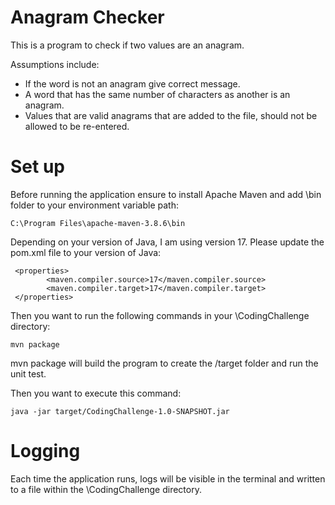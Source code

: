 ﻿# Anagram Checker 
This is a program to check if two values are an anagram.

Assumptions include:
- If the word is not an anagram give correct message.
- A word that has the same number of characters as another is an anagram.
- Values that are valid anagrams that are added to the file, should not be allowed to be re-entered.
# Set up
Before running the application ensure to install Apache Maven and add \bin folder to your environment variable path:
```
C:\Program Files\apache-maven-3.8.6\bin
```

Depending on your version of Java, I am using version 17. Please update the pom.xml file to your version of Java:
```
 <properties>
        <maven.compiler.source>17</maven.compiler.source>
        <maven.compiler.target>17</maven.compiler.target>
 </properties>
```

Then you want to run the following commands in your \CodingChallenge directory:
```
mvn package
```
mvn package will build the program to create the /target folder and run the unit test.

Then you want to execute this command:
```
java -jar target/CodingChallenge-1.0-SNAPSHOT.jar
```
# Logging

Each time the application runs, logs will be visible in the terminal and written to a file within the \CodingChallenge directory.
